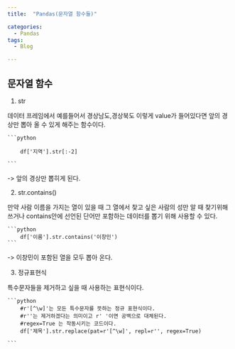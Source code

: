 ```yaml
---
title:  "Pandas(문자열 함수들)"

categories:
  - Pandas
tags:
  - Blog

---
```


## 문자열 함수

1. str

데이터 프레임에서 예를들어서 경상남도,경상북도 이렇게 value가 들어있다면 앞의 경상만 뽑아 올 수 있게 해주는 함수이다.

    ```python

        df['지역'].str[:-2]
        
    ```
-> 앞의 경상만 뽑히게 된다.


2. str.contains()

만약 사람 이름을 가지는 열이 있을 때 그 열에서 찾고 싶은 사람의 성만 알 때 찾기위해 쓰거나 contains안에 선언된 단어만 포함하는 데이터를 
뽑기 위해 사용할 수 있다.

    ```python
        df['이름'].str.contains('이창민')
    ```
-> 이창민이 포함된 열을 모두 뽑아 온다.


3. 정규표현식

특수문자들을 제거하고 싶을 때 사용하는 표현식이다.


    ```python
        #r'[^\w]'는 모든 특수문자를 뜻하는 정규 표현식이다.
        #r''는 제거하겠다는 의미이고 r' '이면 공백으로 대체된다.
        #regex=True 는 작동시키는 코드이다.
        df['제목'].str.replace(pat=r'[^\w]', repl=r'', regex=True)

    ```

